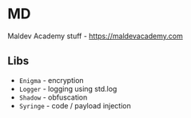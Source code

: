 # MD

Maldev Academy stuff - https://maldevacademy.com

## Libs

* `Enigma` - encryption
* `Logger` - logging using std.log
* `Shadow` - obfuscation
* `Syringe` - code / payload injection
